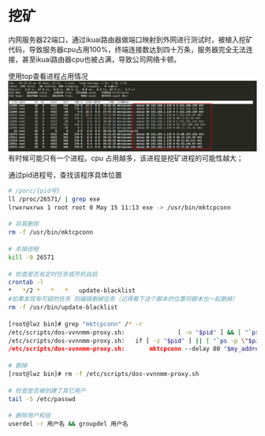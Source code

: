 # 挖矿
内网服务器22端口，通过ikuai路由器做端口映射到外网进行测试时，被植入挖矿代码，导致服务器cpu占用100%，终端连接数达到四十万条，服务器完全无法连接，甚至ikuai路由器cpu也被占满，导致公司网络卡顿。

使用top查看进程占用情况  
![](./png/a.png)  
有时候可能只有一个进程。cpu 占用越多，该进程是挖矿进程的可能性越大；

通过pid进程号，查找该程序具体位置
```bash
# /porc/{pid号}
ll /proc/26571/ | grep exe
lrwxrwxrwx 1 root root 0 May 15 11:13 exe -> /usr/bin/mktcpconn

# 将其删除
rm -f /usr/bin/mktcpconn

# 杀掉进程
kill -9 26571

# 检查是否有定时任务或开机自启
crontab -l
*	*/2	*	*	*	update-blacklist
#如果发现有可疑的任务 则编辑删掉任务（记得看下这个脚本的位置将脚本也一起删掉）
rm -f /usr/bin/update-blacklist

[root@lwz bin]# grep "mktcpconn" /* -r
/etc/scripts/dos-vvnnmm-proxy.sh:				[ -n "$pid" ] && [ "`ps -p \"$pid\" -n ] && kill "$pid"
/etc/scripts/dos-vvnnmm-proxy.sh:	if [ -z "$pid" ] || [ "`ps -p \"$pid\" -o comm=`" != mktcpcon
/etc/scripts/dos-vvnnmm-proxy.sh:		mktcpconn --delay 80 "$my_address" 0 "$a" 443 & pid=

# 删掉
[root@lwz bin]# rm -f /etc/scripts/dos-vvnnmm-proxy.sh

# 检查是否被创建了其它用户
tail -5 /etc/passwd

# 删除用户和组
userdel -r 用户名 && groupdel 用户名
```



